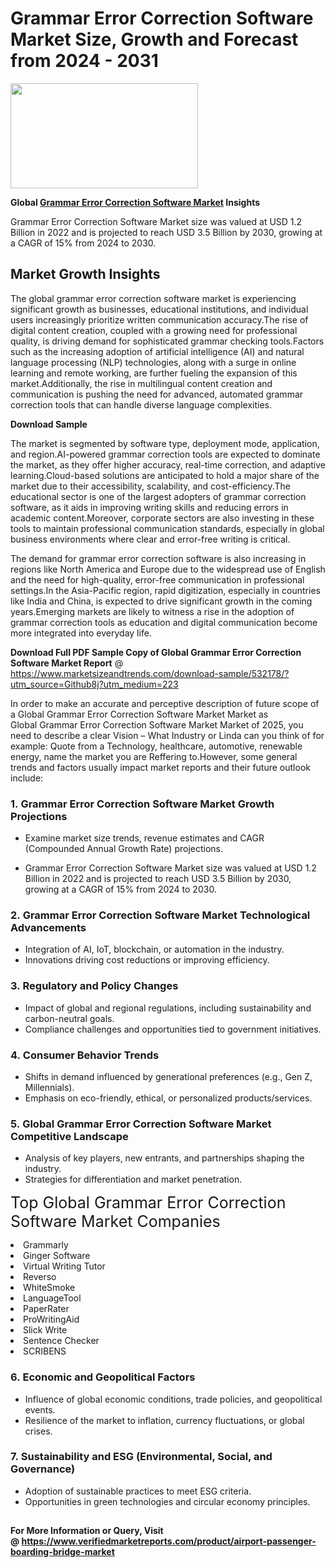 <H1>Grammar Error Correction Software Market Size, Growth and Forecast from 2024 - 2031</H1><img class="aligncenter size-medium wp-image-584254" src="https://thirdeyenews.in/wp-content/uploads/2024/09/Global-Market-Research-300x168.jpeg" alt="" width="300" height="168" /><p><strong>Global&nbsp;<a href="https://www.marketsizeandtrends.com/download-sample/532178/?utm_source=Github8j?utm_medium=223">Grammar Error Correction Software Market</a> Insights</strong></p><p>Grammar Error Correction Software Market size was valued at USD 1.2 Billion in 2022 and is projected to reach USD 3.5 Billion by 2030, growing at a CAGR of 15% from 2024 to 2030.</p><p><h2>Market Growth Insights</h2> <p>The global grammar error correction software market is experiencing significant growth as businesses, educational institutions, and individual users increasingly prioritize written communication accuracy.The rise of digital content creation, coupled with a growing need for professional quality, is driving demand for sophisticated grammar checking tools.Factors such as the increasing adoption of artificial intelligence (AI) and natural language processing (NLP) technologies, along with a surge in online learning and remote working, are further fueling the expansion of this market.Additionally, the rise in multilingual content creation and communication is pushing the need for advanced, automated grammar correction tools that can handle diverse language complexities.</p> <p><strong>Download Sample</strong></p> <p>The market is segmented by software type, deployment mode, application, and region.AI-powered grammar correction tools are expected to dominate the market, as they offer higher accuracy, real-time correction, and adaptive learning.Cloud-based solutions are anticipated to hold a major share of the market due to their accessibility, scalability, and cost-efficiency.The educational sector is one of the largest adopters of grammar correction software, as it aids in improving writing skills and reducing errors in academic content.Moreover, corporate sectors are also investing in these tools to maintain professional communication standards, especially in global business environments where clear and error-free writing is critical.</p> <p>The demand for grammar error correction software is also increasing in regions like North America and Europe due to the widespread use of English and the need for high-quality, error-free communication in professional settings.In the Asia-Pacific region, rapid digitization, especially in countries like India and China, is expected to drive significant growth in the coming years.Emerging markets are likely to witness a rise in the adoption of grammar correction tools as education and digital communication become more integrated into everyday life.</p> <p><span class=""><strong>Download Full PDF Sample Copy of Global Grammar Error Correction Software Market Report</strong> @ <a href="https://www.marketsizeandtrends.com/download-sample/532178/?utm_source=Github8j?utm_medium=223" target="_blank">https://www.marketsizeandtrends.com/download-sample/532178/?utm_source=Github8j?utm_medium=223</a></span></p><p>In order to make an accurate and perceptive description of future scope of a Global&nbsp;Grammar Error Correction Software Market Market as Global&nbsp;Grammar Error Correction Software Market Market of 2025, you need to describe a clear Vision &ndash; What Industry or Linda can you think of for example: Quote from a Technology, healthcare, automotive, renewable energy, name the market you are Reffering to.However, some general trends and factors usually impact market reports and their future outlook include:</p><h3>1.&nbsp;<strong>Grammar Error Correction Software Market Growth Projections</strong></h3><ul><li>Examine market size trends, revenue estimates and CAGR (Compounded Annual Growth Rate) projections.</li><li><p>Grammar Error Correction Software Market size was valued at USD 1.2 Billion in 2022 and is projected to reach USD 3.5 Billion by 2030, growing at a CAGR of 15% from 2024 to 2030.</p></li></ul><h3>2.&nbsp;<strong>Grammar Error Correction Software Market Technological Advancements</strong></h3><ul><li>Integration of AI, IoT, blockchain, or automation in the industry.</li><li>Innovations driving cost reductions or improving efficiency.</li></ul><h3>3.&nbsp;<strong>Regulatory and Policy Changes</strong></h3><ul><li>Impact of global and regional regulations, including sustainability and carbon-neutral goals.</li><li>Compliance challenges and opportunities tied to government initiatives.</li></ul><h3>4.&nbsp;<strong>Consumer Behavior Trends</strong></h3><ul><li>Shifts in demand influenced by generational preferences (e.g., Gen Z, Millennials).</li><li>Emphasis on eco-friendly, ethical, or personalized products/services.</li></ul><h3>5.&nbsp;<strong>Global Grammar Error Correction Software Market Competitive Landscape</strong></h3><ul><li>Analysis of key players, new entrants, and partnerships shaping the industry.</li><li>Strategies for differentiation and market penetration.</li></ul><p data-pm-slice="1 1 []"><span style="color: inherit; font-family: inherit; font-size: 25px;">Top Global Grammar Error Correction Software Market Companies</span></p><div class="" data-test-id=""><p><li>Grammarly</li><li> Ginger Software</li><li> Virtual Writing Tutor</li><li> Reverso</li><li> WhiteSmoke</li><li> LanguageTool</li><li> PaperRater</li><li> ProWritingAid</li><li> Slick Write</li><li> Sentence Checker</li><li> SCRIBENS</li></p></div><h3>6.&nbsp;<strong>Economic and Geopolitical Factors</strong></h3><ul><li>Influence of global economic conditions, trade policies, and geopolitical events.</li><li>Resilience of the market to inflation, currency fluctuations, or global crises.</li></ul><h3>7.&nbsp;<strong>Sustainability and ESG (Environmental, Social, and Governance)</strong></h3><ul><li>Adoption of sustainable practices to meet ESG criteria.</li><li>Opportunities in green technologies and circular economy principles.</li></ul><h2><strong style="font-size: 14px;">For More Information or Query, Visit @&nbsp;</strong><a style="background-color: #ffffff; font-size: 14px;" href="https://www.marketsizeandtrends.com/report/grammar-error-correction-software-market/" target="_blank">https://www.verifiedmarketreports.com/product/airport-passenger-boarding-bridge-market</a></h2>